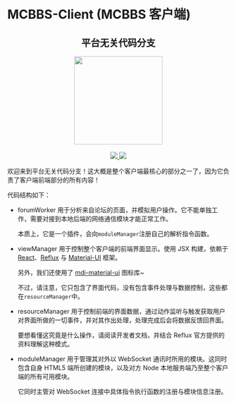# MCBBS-Client \(MCBBS 客户端\)

<div align="center">
<h2>平台无关代码分支</h2>
</div>

<div align="center">
<a href="http://miao.su/image/HdIbf">
<img src="http://miao.su/images/2018/12/24/447a2b32e7ec7bd5fb486.md.png" width="200" height="200">
</a>
</div>
<br />
<div align="center">
<a href="https://travis-ci.com/langyo/MCBBS-Client">
<img src="https://travis-ci.com/langyo/MCBBS-Client.svg?branch=master">
</a>
<img src="https://badges.depfu.com/badges/dbdc735d3c1f776180e36eb3fbc572fd/overview.svg">
</div>

欢迎来到平台无关代码分支！这大概是整个客户端最核心的部分之一了，因为它负责了客户端前端部分的所有内容！

代码结构如下：

- forumWorker
  用于分析来自论坛的页面，并模拟用户操作。它不能单独工作，需要对接到本地后端的网络通信模块才能正常工作。
  
  本质上，它是一个插件，会向```moduleManager```注册自己的解析指令函数。
- viewManager
  用于控制整个客户端的前端界面显示。使用 JSX 构建，依赖于 [React](https://zh-hans.reactjs.org/)、[Reflux](https://github.com/reflux/refluxjs) 与 [Material-UI](https://material-ui.com/zh/) 框架。

  另外，我们还使用了 [mdi-material-ui](https://materialdesignicons.com/) 图标库~

  不过，请注意，它只包含了界面代码，没有包含事件处理与数据控制，这些都在```resourceManager```中。
- resourceManager
  用于控制前端的界面数据，通过动作监听与触发获取用户对界面所做的一切事件，并对其作出处理，处理完成后会将数据反馈回界面。

  要想看懂这究竟是什么操作，请阅读开发者文档，并结合 Reflux 官方提供的资料理解这种模式。
- moduleManager
  用于管理其对外以 WebSocket 通讯时所用的模块。这同时包含自身 HTML5 端所创建的模块，以及对方 Node 本地服务端乃至整个客户端的所有可用模块。

  它同时主管对 WebSocket 连接中具体指令执行函数的注册与模块信息注册。